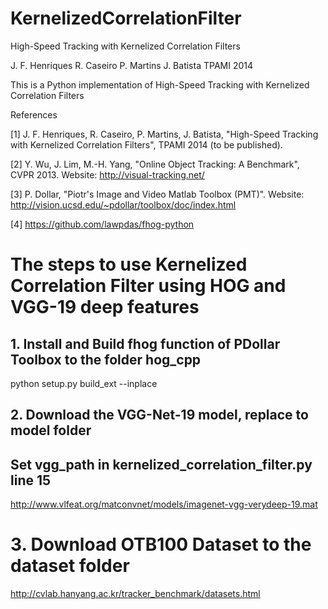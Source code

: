 # KernelizedCorrelationFilter

 High-Speed Tracking with Kernelized Correlation Filters

  J. F. Henriques   R. Caseiro   P. Martins   J. Batista
                   TPAMI 2014
                   
 This is a Python implementation of High-Speed Tracking with Kernelized Correlation Filters
 
 
References

[1] J. F. Henriques, R. Caseiro, P. Martins, J. Batista, "High-Speed Tracking with
Kernelized Correlation Filters", TPAMI 2014 (to be published).

[2] Y. Wu, J. Lim, M.-H. Yang, "Online Object Tracking: A Benchmark", CVPR 2013.
Website: http://visual-tracking.net/

[3] P. Dollar, "Piotr's Image and Video Matlab Toolbox (PMT)".
Website: http://vision.ucsd.edu/~pdollar/toolbox/doc/index.html

[4] https://github.com/lawpdas/fhog-python

# The steps to use Kernelized Correlation Filter using HOG and VGG-19 deep features

## 1. Install and Build fhog function of PDollar Toolbox to the folder hog_cpp

python setup.py build_ext --inplace

## 2. Download the VGG-Net-19 model, replace to model folder
##    Set vgg_path in kernelized_correlation_filter.py line 15

http://www.vlfeat.org/matconvnet/models/imagenet-vgg-verydeep-19.mat

# 3. Download OTB100 Dataset to the dataset folder

http://cvlab.hanyang.ac.kr/tracker_benchmark/datasets.html
